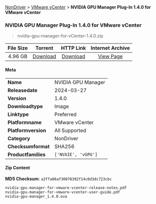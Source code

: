 
[NonDriver](/README.md)  >  [VMware vCenter](/index/NonDriver/VMware_vCenter.md)  >  **NVIDIA GPU Manager Plug-In 1.4.0 for VMware vCenter**


###    NVIDIA GPU Manager Plug-In 1.4.0 for VMware vCenter

> nvidia-gpu-manager-for-vCenter-1.4.0.zip   


| **File Size** | **Torrent**  | **HTTP Link** | **Internet Archive** |
|:-------------:|:------------:|:-------------:|:--------------------:|
| 4.96 GB |  [Download](https://archive.org/download/nvgpu_nvidia-gpu-manager-for-vCenter-1.4.0.zip/nvgpu_nvidia-gpu-manager-for-vCenter-1.4.0.zip_archive.torrent)       | [Download](https://archive.org/compress/nvgpu_nvidia-gpu-manager-for-vCenter-1.4.0.zip) | [View Page](https://archive.org/details/nvgpu_nvidia-gpu-manager-for-vCenter-1.4.0.zip)       |

#### Meta

<table>
<tr><td><strong>Name</strong></td><td>NVIDIA GPU Manager</td></tr>
<tr><td><strong>Releasedate</strong></td><td>2024-03-27</td></tr>
<tr><td><strong>Version</strong></td><td>1.4.0</td></tr>
<tr><td><strong>Downloadtype</strong></td><td>Image</td></tr>
<tr><td><strong>Linktype</strong></td><td>Preferred</td></tr>
<tr><td><strong>Platformname</strong></td><td>VMware vCenter</td></tr>
<tr><td><strong>Platformversion</strong></td><td>All Supported</td></tr>
<tr><td><strong>Category</strong></td><td>NonDriver</td></tr>
<tr><td><strong>Checksumformat</strong></td><td>SHA256</td></tr>
<tr><td><strong>Productfamilies</strong></td><td><code>['NVAIE', 'vGPU']</code></td></tr>
</table>

#### Zip Content

**MD5 Checksum**: `a2ffa06af30078392f14c0d3dc723cbc`

```text
nvidia-gpu-manager-for-vmware-vcenter-release-notes.pdf
nvidia-gpu-manager-for-vmware-vcenter-user-guide.pdf
nvidia-gpu-manager_1.4.0.ova
```